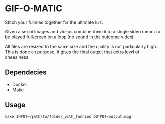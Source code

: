 # GIF-O-MATIC

Stitch your funnies together for the ultimate lulz.

Given a set of images and videos combine them into a single video meant to be played fullscreen on a loop (no sound in the outcome video).

All files are resized to the same size and the quality is not particularly high. This is done on purpose, it gives the final output that extra level of cheesiness.

## Dependecies

 * Docker
 * Make

## Usage

`make INPUT=/path/to/folder_with_funnies OUTPUT=output.mpg`
